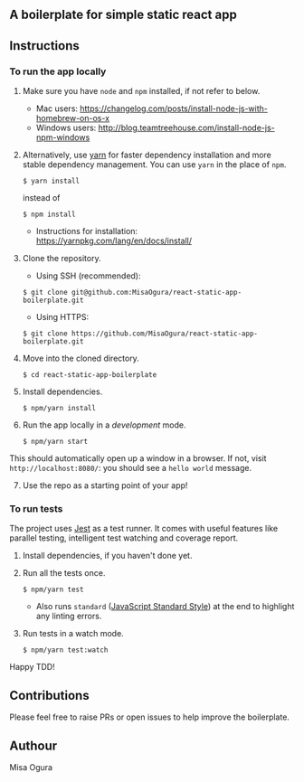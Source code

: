 ## A boilerplate for simple static react app

## Instructions

### To run the app locally

1. Make sure you have `node` and `npm` installed, if not refer to below.
    - Mac users: https://changelog.com/posts/install-node-js-with-homebrew-on-os-x
    - Windows users: http://blog.teamtreehouse.com/install-node-js-npm-windows

2. Alternatively, use [yarn](https://yarnpkg.com/en/) for faster dependency installation
    and more stable dependency management. You can use `yarn` in the place of `npm`.
    ```
    $ yarn install
    ```
    instead of
    ```
    $ npm install
    ```
    - Instructions for installation: https://yarnpkg.com/lang/en/docs/install/

3. Clone the repository.
    - Using SSH (recommended):
    ```
    $ git clone git@github.com:MisaOgura/react-static-app-boilerplate.git
    ```
    - Using HTTPS:
    ```
    $ git clone https://github.com/MisaOgura/react-static-app-boilerplate.git
    ```

4. Move into the cloned directory.
    ```
    $ cd react-static-app-boilerplate
    ```

5. Install dependencies.
    ```
    $ npm/yarn install
    ```

6. Run the app locally in a _development_ mode.
    ```
    $ npm/yarn start
    ```

This should automatically open up a window in a browser. If not, visit
`http://localhost:8080/`: you should see a `hello world` message.

7. Use the repo as a starting point of your app!


### To run tests

The project uses [Jest](https://facebook.github.io/jest/) as a test runner.
It comes with useful features like parallel testing, intelligent test watching
and coverage report.

1. Install dependencies, if you haven't done yet.

2. Run all the tests once.
    ```
    $ npm/yarn test
    ```
    - Also runs `standard` ([JavaScript Standard Style](https://standardjs.com/))
    at the end to highlight any linting errors.

3. Run tests in a watch mode.
    ```
    $ npm/yarn test:watch
    ```

Happy TDD!


## Contributions

Please feel free to raise PRs or open issues to help improve the boilerplate.


## Authour

Misa Ogura
